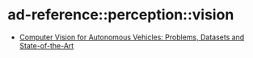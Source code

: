 # ad-reference::perception::vision
<ul>
  <li><a href="http://www.cvlibs.net/projects/autonomous_vision_survey/">Computer Vision for Autonomous Vehicles: Problems, Datasets and State-of-the-Art</a>
</ul>
  
